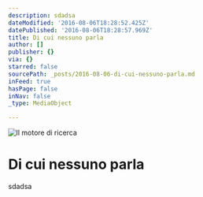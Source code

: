 ```yaml
---
description: sdadsa
dateModified: '2016-08-06T18:28:52.425Z'
datePublished: '2016-08-06T18:28:57.969Z'
title: Di cui nessuno parla
author: []
publisher: {}
via: {}
starred: false
sourcePath: _posts/2016-08-06-di-cui-nessuno-parla.md
inFeed: true
hasPage: false
inNav: false
_type: MediaObject

---
```

![Il motore di ricerca](https://the-grid-user-content.s3-us-west-2.amazonaws.com/ab6deaed-5462-4359-a006-d8004ce52186.png)

# Di cui nessuno parla

sdadsa